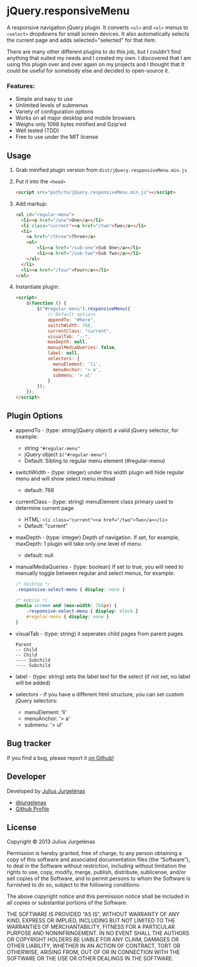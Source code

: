 # jQuery.responsiveMenu

A responsive navigation jQuery plugin. It converts `<ul>` and `<ol>` menus to `<select>` dropdowns for small screen devices. It also automatically selects the current page and adds selected="selected" for that item.

There are many other different plugins to do this job, but I couldn't find anything that suited my needs and I created my own. I discovered that I am using this plugin over and over again on my projects and I thought that It could be useful for somebody else and decided to open-source it.


### Features:

* Simple and easy to use
* Unlimited levels of submenus
* Variety of configuration options
* Works on all major desktop and mobile browsers
* Weighs only 1098 bytes minified and Gzip'ed
* Well tested (TDD)
* Free to use under the MIT license


## Usage

1. Grab minified plugin version from `dist/jQuery.responsiveMenu.min.js`
2. Put it into the `<head>`

	```html
	<script src="path/to/jQuery.responsiveMenu.min.js"></script>
	```

3. Add markup:

	```html
	<ul id="regular-menu">
	  <li><a href="/one">One</a></li>
	  <li class="current"><a href="/two">Two</a></li>
	  <li>
	  	<a href="/three">Three</a>
	  	<ul>
	  		<li><a href="/sub-one">Sub One</a></li>
	  		<li><a href="/sub-two">Sub Two</a></li>
	  	</ul>
	  </li>
	  <li><a href="/four">Four</a></li>
	</ul>
	```
4. Instantiate plugin:

	```html
	<script>
		$(function () {
			$("#regular-menu").responsiveMenu({
				// Default options
				appendTo: "#here",
				switchWidth: 768,
				currentClass: "current",
				visualTab: "--",
				maxDepth: null,
				manualMediaQueries: false,
				label: null,
				selectors: {
				  menuElement: 'li',
				  menuAnchor: '> a',
				  submenu: '> ul'
				}
			});
		});
	</script>
	```


## Plugin Options

* appendTo - (type: string/jQuery object) a valid jQuery selector, for example:
  * string ```"#regular-menu"```
  * jQuery object ```$("#regular-menu")```
  * Default: Sibling to regular menu element (#regular-menu)
* switchWidth - (type: integer) under this width plugin will hide regular menu and will show select menu instead
	* default: 768
* currentClass - (type: string) menuElement class primary used to determine current page
	* HTML: ```<li class="current"><a href="/two">Two</a></li>```
	* Default: "current"
* maxDepth - (type: integer) Depth of navigation. If set, for example, maxDepth: 1 plugin will take only one level of menu
	* default: null

* manualMediaQueries - (type: boolean) If set to true, you will need to manually toggle between regular and select menus, for example:

	```css
	/* desktop */
	.responsive-select-menu { display: none }

	/* mobile */
	@media screen and (max-width: 768px) {
	    .responsive-select-menu { display: block }
	    #regular-menu { display: none }
	}
	```

* visualTab - (type: string) it seperates child pages from parent pages

	```
	Parent
	-- Child
	-- Child
	---- Subchild
	---- Subchild
	```

* label - (type: string) sets the label text for the select (if not set, no label will be added)

* selectors - if you have a different html structure, you can set custom jQuery selectors:
	* menuElement: 'li'
	* menuAnchor: '> a'
	* submenu: '> ul'


## Bug tracker

If you find a bug, please report it [on Github!](https://github.com/jurgelenas/responsiveMenu/issues)


## Developer

Developed by [Julius Jurgelėnas](http://julius.jurgelenas.lt)

* [@jurgelenas](http://twitter.com/jurgelenas)
* [Github Profile](http://github.com/jurgelenas)


## License

Copyright &copy; 2013 Julius Jurgelėnas

Permission is hereby granted, free of charge, to any person obtaining a copy of this software and associated documentation files (the “Software”), to deal in the Software without restriction, including without limitation the rights to use, copy, modify, merge, publish, distribute, sublicense, and/or sell copies of the Software, and to permit persons to whom the Software is furnished to do so, subject to the following conditions:

The above copyright notice and this permission notice shall be included in all copies or substantial portions of the Software.

THE SOFTWARE IS PROVIDED “AS IS”, WITHOUT WARRANTY OF ANY KIND, EXPRESS OR IMPLIED, INCLUDING BUT NOT LIMITED TO THE WARRANTIES OF MERCHANTABILITY, FITNESS FOR A PARTICULAR PURPOSE AND NONINFRINGEMENT. IN NO EVENT SHALL THE AUTHORS OR COPYRIGHT HOLDERS BE LIABLE FOR ANY CLAIM, DAMAGES OR OTHER LIABILITY, WHETHER IN AN ACTION OF CONTRACT, TORT OR OTHERWISE, ARISING FROM, OUT OF OR IN CONNECTION WITH THE SOFTWARE OR THE USE OR OTHER DEALINGS IN THE SOFTWARE.
